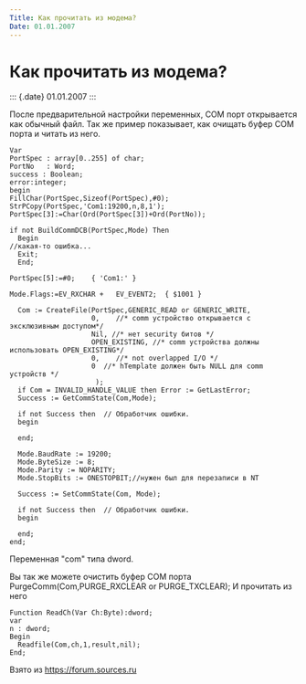 ```yaml
---
Title: Как прочитать из модема?
Date: 01.01.2007
---
```



Как прочитать из модема?
========================

::: {.date}
01.01.2007
:::

После предварительной настройки переменных, COM порт открывается как
обычный файл. Так же пример показывает, как очищать буфер COM порта и
читать из него.

    Var 
    PortSpec : array[0..255] of char; 
    PortNo   : Word; 
    success : Boolean; 
    error:integer; 
    begin 
    FillChar(PortSpec,Sizeof(PortSpec),#0); 
    StrPCopy(PortSpec,'Com1:19200,n,8,1'); 
    PortSpec[3]:=Char(Ord(PortSpec[3])+Ord(PortNo)); 
     
    if not BuildCommDCB(PortSpec,Mode) Then 
      Begin 
    //какая-то ошибка... 
      Exit; 
      End; 
     
    PortSpec[5]:=#0;    { 'Com1:' } 
     
    Mode.Flags:=EV_RXCHAR +   EV_EVENT2;  { $1001 } 
     
      Com := CreateFile(PortSpec,GENERIC_READ or GENERIC_WRITE, 
                        0,    //* comm устройство открывается с эксклюзивным доступом*/ 
                        Nil, //* нет security битов */ 
                        OPEN_EXISTING, //* comm устройства должны использовать OPEN_EXISTING*/ 
                        0,    //* not overlapped I/O */ 
                        0  //* hTemplate должен быть NULL для comm устройств */ 
                         ); 
      if Com = INVALID_HANDLE_VALUE then Error := GetLastError; 
      Success := GetCommState(Com,Mode); 
     
      if not Success then  // Обработчик ошибки. 
      begin 
     
      end; 
     
      Mode.BaudRate := 19200; 
      Mode.ByteSize := 8; 
      Mode.Parity := NOPARITY; 
      Mode.StopBits := ONESTOPBIT;//нужен был для перезаписи в NT 
     
      Success := SetCommState(Com, Mode); 
     
      if not Success then  // Обработчик ошибки. 
      begin 
     
      end; 
    end; 

Переменная \"com\" типа dword.

Вы так же можете очистить буфер COM порта PurgeComm(Com,PURGE\_RXCLEAR
or PURGE\_TXCLEAR); И прочитать из него

    Function ReadCh(Var Ch:Byte):dword; 
    var 
    n : dword; 
    Begin 
      Readfile(Com,ch,1,result,nil); 
    End;

Взято из <https://forum.sources.ru>
